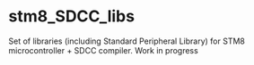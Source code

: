 # stm8_SDCC_libs
Set of libraries (including Standard Peripheral Library) for STM8 microcontroller + SDCC compiler. Work in progress
